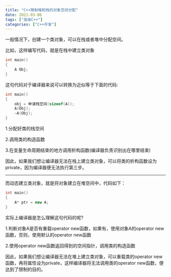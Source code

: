 ```yaml
---
title: "C++限制堆和栈的对象空间分配"
date: 2021-03-06
tags: ["高级C++"]
categories: ["C++开发"]
---
```


一般情况下，创建一个类对象，可以在栈或者堆中分配空间。

比如，这样编写代码，就是在栈中建立类对象

```c++
int main()
{
    A Obj;
}
```

这句代码对于编译器来说可以转换为近似等于下面的代码:

```c++
int main()
{
    obj = 申请栈空间(sizeof(A));
    A(Obj);
    ~A(Obj);
}
```

1.分配好类的栈空间

2.调用类的构造函数

3.在变量生命周期结束的地方调用析构函数(编译器负责识别出在哪里结束)

因此，如果我们想让编译器无法在栈上建立类对象，可以将类的析构函数设为private，因为编译器便无法执行第三步。

------

而动态建立类对象，就是将对象建立在堆空间中，代码如下：

```c++
int main()
{
	A* ptr = new A;
}
```

实际上编译器是怎么理解这句代码的呢?

1.判断对象A是否有重载operator new函数，如果有，使用对象A的operator new函数，否则，使用默认的operator new函数

2.使用operator new函数返回得到的空间指针，调用类的构造函数

因此，如果我们想让编译器无法在堆上建立类对象，可以重载类的operator new函数，再将属性设为private，这样编译器将无法调用类的operator new函数，便达到了限制的目的。

